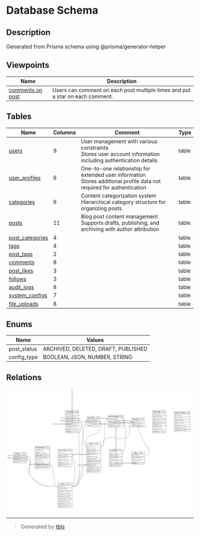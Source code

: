 # Database Schema

## Description

Generated from Prisma schema using @prisma/generator-helper

## Viewpoints

| Name | Description |
| ---- | ----------- |
| [comments on post](viewpoint-0.md) | Users can comment on each post multiple times and put a star on each comment. |

## Tables

| Name | Columns | Comment | Type |
| ---- | ------- | ------- | ---- |
| [users](users.md) | 9 | User management with various constraints<br>Stores user account information including authentication details | table |
| [user_profiles](user_profiles.md) | 6 | One-to-one relationship for extended user information<br>Stores additional profile data not required for authentication | table |
| [categories](categories.md) | 6 | Content categorization system<br>Hierarchical category structure for organizing posts | table |
| [posts](posts.md) | 11 | Blog post content management<br>Supports drafts, publishing, and archiving with author attribution | table |
| [post_categories](post_categories.md) | 4 |  | table |
| [tags](tags.md) | 4 |  | table |
| [post_tags](post_tags.md) | 2 |  | table |
| [comments](comments.md) | 8 |  | table |
| [post_likes](post_likes.md) | 3 |  | table |
| [follows](follows.md) | 3 |  | table |
| [audit_logs](audit_logs.md) | 8 |  | table |
| [system_configs](system_configs.md) | 7 |  | table |
| [file_uploads](file_uploads.md) | 8 |  | table |

## Enums

| Name | Values |
| ---- | ------- |
| post_status | ARCHIVED, DELETED, DRAFT, PUBLISHED |
| config_type | BOOLEAN, JSON, NUMBER, STRING |

## Relations

![er](schema.svg)

---

> Generated by [tbls](https://github.com/k1LoW/tbls)

